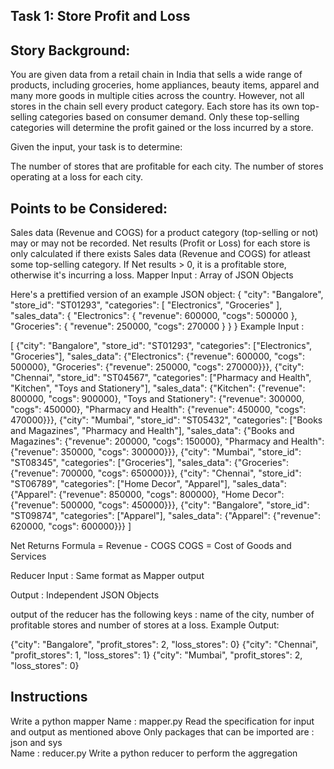 ## Task 1: Store Profit and Loss
## Story Background:
You are given data from a retail chain in India that sells a wide range of products, including groceries, home appliances, beauty items, apparel and many more goods in multiple cities across the country. However, not all stores in the chain sell every product category. Each store has its own top-selling categories based on consumer demand. Only these top-selling categories will determine the profit gained or the loss incurred by a store.

Given the input, your task is to determine:

The number of stores that are profitable for each city.
The number of stores operating at a loss for each city.
## Points to be Considered:
Sales data (Revenue and COGS) for a product category (top-selling or not) may or may not be recorded.
Net results (Profit or Loss) for each store is only calculated if there exists Sales data (Revenue and COGS) for atleast some top-selling category.
If Net results > 0, it is a profitable store, otherwise it's incurring a loss.
Mapper
Input : Array of JSON Objects

Here's a prettified version of an example JSON object:
{
  "city": "Bangalore",
  "store_id": "ST01293",
  "categories": [
    "Electronics",
    "Groceries"
  ],
  "sales_data": {
    "Electronics": {
      "revenue": 600000,
      "cogs": 500000
    },
    "Groceries": {
      "revenue": 250000,
      "cogs": 270000
    }
  }
}
Example Input :

[
{"city": "Bangalore", "store_id": "ST01293", "categories": ["Electronics", "Groceries"], "sales_data": {"Electronics": {"revenue": 600000, "cogs": 500000}, "Groceries": {"revenue": 250000, "cogs": 270000}}},
{"city": "Chennai", "store_id": "ST04567", "categories": ["Pharmacy and Health", "Kitchen", "Toys and Stationery"], "sales_data": {"Kitchen": {"revenue": 800000, "cogs": 900000}, "Toys and Stationery": {"revenue": 300000, "cogs": 450000}, "Pharmacy and Health": {"revenue": 450000, "cogs": 470000}}},
{"city": "Mumbai", "store_id": "ST05432", "categories": ["Books and Magazines", "Pharmacy and Health"], "sales_data": {"Books and Magazines": {"revenue": 200000, "cogs": 150000}, "Pharmacy and Health": {"revenue": 350000, "cogs": 300000}}},
{"city": "Mumbai", "store_id": "ST08345", "categories": ["Groceries"], "sales_data": {"Groceries": {"revenue": 700000, "cogs": 650000}}},
{"city": "Chennai", "store_id": "ST06789", "categories": ["Home Decor", "Apparel"], "sales_data": {"Apparel": {"revenue": 850000, "cogs": 800000}, "Home Decor": {"revenue": 500000, "cogs": 450000}}},
{"city": "Bangalore", "store_id": "ST09874", "categories": ["Apparel"], "sales_data": {"Apparel": {"revenue": 620000, "cogs": 600000}}}
]

Net Returns Formula = Revenue - COGS
COGS = Cost of Goods and Services

Reducer
Input : Same format as Mapper output

Output : Independent JSON Objects

output of the reducer has the following keys : name of the city, number of profitable stores and number of stores at a loss.
Example Output:

{"city": "Bangalore", "profit_stores": 2, "loss_stores": 0}
{"city": "Chennai", "profit_stores": 1, "loss_stores": 1}
{"city": "Mumbai", "profit_stores": 2, "loss_stores": 0}

## Instructions
Write a python mapper
Name : mapper.py
Read the specification for input and output as mentioned above
Only packages that can be imported are : json and sys  
Name : reducer.py
Write a python reducer to perform the aggregation

